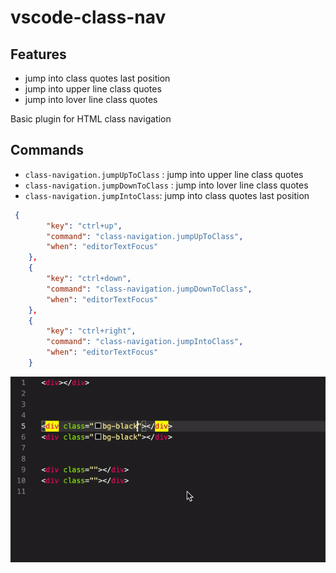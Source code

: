 # vscode-class-nav

## Features

* jump into class quotes last position
* jump into upper line class quotes
* jump into lover line class quotes


Basic plugin for HTML class navigation

## Commands

* `class-navigation.jumpUpToClass` : jump into upper line class quotes
* `class-navigation.jumpDownToClass` : jump into lover line class quotes
* `class-navigation.jumpIntoClass`:  jump into class quotes last position

```json
 {
        "key": "ctrl+up",
        "command": "class-navigation.jumpUpToClass",
        "when": "editorTextFocus"
    },
    {
        "key": "ctrl+down",
        "command": "class-navigation.jumpDownToClass",
        "when": "editorTextFocus"
    },
    {
        "key": "ctrl+right",
        "command": "class-navigation.jumpIntoClass",
        "when": "editorTextFocus"
    }
```


![alt text](https://github.com/vaclavbenes/vscode-class-nav/blob/master/img/class-nav.gif "Class Navigation")


